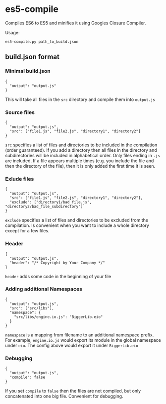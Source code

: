 # es5-compile
Compiles ES6 to ES5 and minifies it using Googles Closure Compiler.

Usage:

`es5-compile.py path_to_build.json`

## build.json format

### Minimal build.json

```
{
  "output": "output.js"
}
```
This will take all files in the `src` directory and compile them into `output.js`

### Source files
```
{
  "output": "output.js",
  "src": ["file1.js", "file2.js", "directory1", "directory2"]
}
```

`src` specifies a list of files and directories to be included in the compilation (order guaranteed). If you add a directory then all files in the directory and subdirectories will be included in alphabetical order.
Only files ending in `.js` are included. If a file appears multiple times (e.g. you include the file and then the directory of the file), then it is only added the first time it is seen.

### Exlude files

```
{
  "output": "output.js",
  "src": ["file1.js", "file2.js", "directory1", "directory2"],
  "exclude": ["directory1/bad_file.js", "directory2/bad_file_subdirectory"]
}
```

`exclude` specifies a list of files and directories to be excluded from the compilation. Is convenient when you want to include a whole directory except for a few files.

### Header 
```
{
  "output": "output.js",
  "header": "/* Copyright by Your Company */"
}
```

`header` adds some code in the beginning of your file

### Adding additional Namespaces

```
{
  "output": "output.js",
  "src": ["src/libs"],
  "namespace": {
    "src/libs/engine.io.js": "BiggerLib.eio"
  }
}
```

`namespace` is a mapping from filename to an additional namespace prefix. For example, `engine.io.js` would export its module in the global namespace under `eio`. The config above would export it under `BiggerLib.eio`

### Debugging

```
{
  "output": "output.js",
  "compile": false
}
```

If you set `compile` to `false` then the files are not compiled, but only concatenated into one big file. Convenient for debugging.
